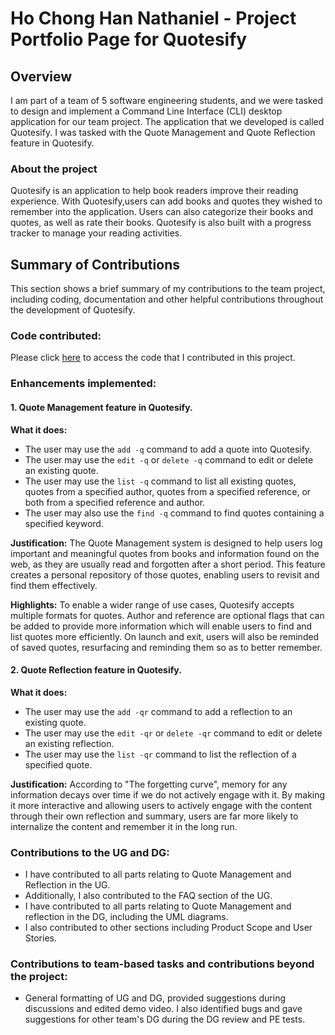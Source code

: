 # Ho Chong Han Nathaniel - Project Portfolio Page for Quotesify

## Overview
I am part of a team of 5 software engineering students, and we were tasked to design and implement a
Command Line Interface (CLI) desktop application for our team project. The application that we developed
is called Quotesify. I was tasked with the Quote Management and Quote Reflection feature in Quotesify.

### About the project
Quotesify is an application to help book readers improve their reading experience. With Quotesify,users can add books 
and quotes they wished to remember into the application. Users can also categorize their books and quotes, as well as 
rate their books. Quotesify is also built with a progress tracker to manage your reading activities.

## Summary of Contributions
This section shows a brief summary of my contributions to the team project, including coding, documentation
and other helpful contributions throughout the development of Quotesify.

### Code contributed:
Please click [here](https://nus-cs2113-ay2021s1.github.io/tp-dashboard/#breakdown=true&search=&sort=groupTitle&sortWithin=title&since=2020-09-27&timeframe=commit&mergegroup=&groupSelect=groupByRepos&checkedFileTypes=docs~functional-code~test-code~other&tabOpen=true&tabType=authorship&zFR=false&tabAuthor=nat-ho&tabRepo=AY2021S1-CS2113T-T09-3%2Ftp%5Bmaster%5D&authorshipIsMergeGroup=false&authorshipFileTypes=docs~functional-code~test-code~other) to access the code that I contributed in this project.

### Enhancements implemented:

#### 1. Quote Management feature in Quotesify.

**What it does:**
* The user may use the `add -q` command to add a quote into Quotesify.
* The user may use the `edit -q` or `delete -q` command to edit or delete an existing quote.
* The user may use the `list -q` command to list all existing quotes, quotes from a specified author, quotes from a 
specified reference, or both from a specified reference and author.
* The user may also use the `find -q` command to find quotes containing a specified keyword.

**Justification:**
The Quote Management system is designed to help users log important and meaningful quotes from books and information 
found on the web, as they are usually read and forgotten after a short period. This feature creates a personal repository 
of those quotes, enabling users to revisit and find them effectively.

**Highlights:**
To enable a wider range of use cases, Quotesify accepts multiple formats for quotes. Author and reference are optional 
flags that can be added to provide more information which will enable users to find and list quotes more efficiently. 
On launch and exit, users will also be reminded of saved quotes, resurfacing and reminding them so as to better remember.
    
#### 2. Quote Reflection feature in Quotesify.
    
**What it does:**
* The user may use the `add -qr` command to add a reflection to an existing quote.
* The user may use the `edit -qr` or `delete -qr` command to edit or delete an existing reflection.
* The user may use the `list -qr` command to list the reflection of a specified quote.

**Justification:**
According to "The forgetting curve", memory for any information decays over time if we do not actively engage with it.
By making it more interactive and allowing users to actively engage with the content through their own reflection
and summary, users are far more likely to internalize the content and remember it in the long run. 

### Contributions to the UG and DG:
* I have contributed to all parts relating to Quote Management and Reflection in the UG.
* Additionally, I also contributed to the FAQ section of the UG.
* I have contributed to all parts relating to Quote Management and reflection in the DG, including the UML diagrams.
* I also contributed to other sections including Product Scope and User Stories.

### Contributions to team-based tasks and contributions beyond the project:
* General formatting of UG and DG, provided suggestions during discussions and edited demo video. I also identified bugs 
and gave suggestions for other team's DG during the DG review and PE tests.